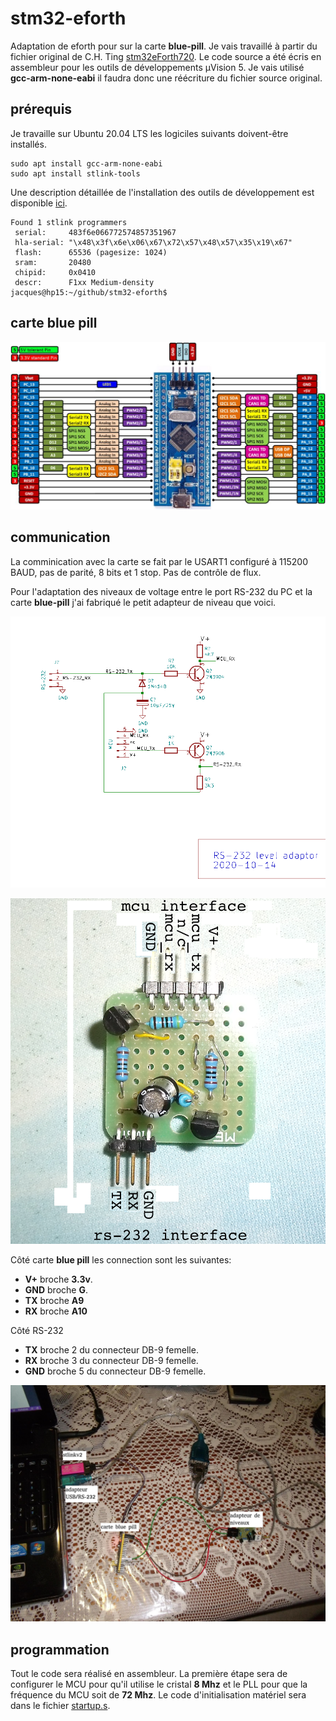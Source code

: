# stm32-eforth

Adaptation de eforth pour sur la carte **blue-pill**. Je vais travaillé à partir du fichier original de C.H. Ting [stm32eForth720](http://forth.org/OffeteStore/2165_stm32eForth720.zip).  Le code source a été écris en assembleur pour les outils de développements µVision 5. Je vais utilisé **gcc-arm-none-eabi** il faudra donc une réécriture du fichier source original. 

## prérequis

Je travaille sur Ubuntu 20.04 LTS les logiciles suivants doivent-être installés. 

    sudo apt install gcc-arm-none-eabi
    sudo apt install stlink-tools
  
Une description détaillée de l'installation des outils de développement est disponible [ici](https://picatout-jd.blogspot.com/2018/08/pilule-bleue-introduction.html). 
```
Found 1 stlink programmers
 serial:     483f6e066772574857351967
 hla-serial: "\x48\x3f\x6e\x06\x67\x72\x57\x48\x57\x35\x19\x67"
 flash:      65536 (pagesize: 1024)
 sram:       20480
 chipid:     0x0410
 descr:      F1xx Medium-density
jacques@hp15:~/github/stm32-eforth$ 
```

## carte blue pill
![carte](board/blue-pill/board-view-2.jpg)

## communication

La comminication avec la carte se fait par le USART1 configuré à 115200 BAUD, pas de parité, 8 bits et 1 stop. Pas de contrôle de flux.

Pour l'adaptation des niveaux de voltage entre le port RS-232 du PC et la carte **blue-pill** j'ai fabriqué le petit adapteur de niveau que voici.

![schématique](docs/rs-232-level-adaptor-schematic.png)

![assemblage](docs/rs-232-level-adapter-assembly.png)

Côté carte **blue pill** les connection sont les suivantes:

 * **V+** broche **3.3v**.
 * **GND** broche **G**.
 * **TX** broche **A9**
 * **RX** broche **A10**

Côté RS-232

* **TX** broche 2 du connecteur DB-9 femelle.
* **RX** broche 3 du connecteur DB-9 femelle.
* **GND** broche 5 du connecteur DB-9 femelle.

![montage](docs/montage.jpg)

## programmation

Tout le code sera réalisé en assembleur. La première étape sera de configurer le MCU pour qu'il utilise le cristal **8 Mhz** et le PLL pour que la fréquence du MCU soit de **72 Mhz**.  Le code d'initialisation matériel sera dans le fichier [startup.s](board/blue-pill/startup.s).

